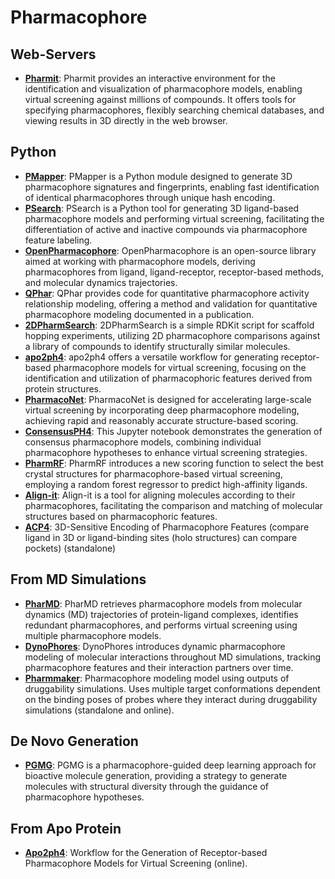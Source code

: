 # Pharmacophore

## Web-Servers

- **[Pharmit](https://pharmit.csb.pitt.edu/)**: Pharmit provides an interactive environment for the identification and visualization of pharmacophore models, enabling virtual screening against millions of compounds. It offers tools for specifying pharmacophores, flexibly searching chemical databases, and viewing results in 3D directly in the web browser.

## Python

- **[PMapper](https://github.com/DrrDom/pmapper)**: PMapper is a Python module designed to generate 3D pharmacophore signatures and fingerprints, enabling fast identification of identical pharmacophores through unique hash encoding.
- **[PSearch](https://github.com/meddwl/psearch)**: PSearch is a Python tool for generating 3D ligand-based pharmacophore models and performing virtual screening, facilitating the differentiation of active and inactive compounds via pharmacophore feature labeling.
- **[OpenPharmacophore](https://github.com/uibcdf/OpenPharmacophore)**: OpenPharmacophore is an open-source library aimed at working with pharmacophore models, deriving pharmacophores from ligand, ligand-receptor, receptor-based methods, and molecular dynamics trajectories.
- **[QPhar](https://github.com/StefanKohlbacher/QuantPharmacophore)**: QPhar provides code for quantitative pharmacophore activity relationship modeling, offering a method and validation for quantitative pharmacophore modeling documented in a publication.
- **[2DPharmSearch](https://github.com/arthuc01/2d-pharmacophore-search)**: 2DPharmSearch is a simple RDKit script for scaffold hopping experiments, utilizing 2D pharmacophore comparisons against a library of compounds to identify structurally similar molecules.
- **[apo2ph4](https://github.com/molinfo-vienna/apo2ph4)**: apo2ph4 offers a versatile workflow for generating receptor-based pharmacophore models for virtual screening, focusing on the identification and utilization of pharmacophoric features derived from protein structures.
- **[PharmacoNet](https://github.com/SeonghwanSeo/PharmacoNet)**: PharmacoNet is designed for accelerating large-scale virtual screening by incorporating deep pharmacophore modeling, achieving rapid and reasonably accurate structure-based scoring.
- **[ConsensusPH4](https://github.com/AngelRuizMoreno/ConcensusPharmacophore/blob/main/tutorials/ConsensusPharmacophore.ipynb)**: This Jupyter notebook demonstrates the generation of consensus pharmacophore models, combining individual pharmacophore hypotheses to enhance virtual screening strategies.
- **[PharmRF](https://github.com/Prasanth-Kumar87/PharmRF)**: PharmRF introduces a new scoring function to select the best crystal structures for pharmacophore-based virtual screening, employing a random forest regressor to predict high-affinity ligands.
- **[Align-it](http://silicos-it.be.s3-website-eu-west-1.amazonaws.com/software/align-it/1.0.4/align-it.html#alignit-generating-pharmacophore-points)**: Align-it is a tool for aligning molecules according to their pharmacophores, facilitating the comparison and matching of molecular structures based on pharmacophoric features.
- **[ACP4](https://github.com/tsudalab/ACP4)**: 3D-Sensitive Encoding of Pharmacophore Features (compare ligand in 3D or ligand-binding sites (holo structures) can compare pockets) (standalone)

## From MD Simulations

- **[PharMD](https://github.com/ci-lab-cz/pharmd)**: PharMD retrieves pharmacophore models from molecular dynamics (MD) trajectories of protein-ligand complexes, identifies redundant pharmacophores, and performs virtual screening using multiple pharmacophore models.
- **[DynoPhores](https://github.com/wolberlab/dynophores)**: DynoPhores introduces dynamic pharmacophore modeling of molecular interactions throughout MD simulations, tracking pharmacophore features and their interaction partners over time.
- **[Pharmmaker](http://prody.csb.pitt.edu/pharmmaker/)**: Pharmacophore modeling model using outputs of druggability simulations. Uses multiple target conformations dependent on the binding poses of probes where they interact during druggability simulations (standalone and online).

## De Novo Generation

- **[PGMG](https://github.com/CSUBioGroup/PGMG)**: PGMG is a pharmacophore-guided deep learning approach for bioactive molecule generation, providing a strategy to generate molecules with structural diversity through the guidance of pharmacophore hypotheses.

## From Apo Protein

- **[Apo2ph4](https://github.com/aglanger/apo2ph4/)**: Workflow for the Generation of Receptor-based Pharmacophore Models for Virtual Screening (online).
